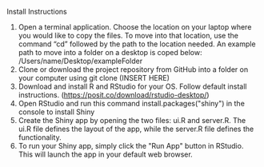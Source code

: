 Install Instructions

1. Open a terminal application. Choose the location on your laptop where you would like to copy the files. To move into that location, use the command “cd” followed by the path to the location needed. An example path to move into a folder on a desktop is coped below: /Users/name/Desktop/exampleFolder
2. Clone or download the project repository from GitHub into a folder on your computer using git clone (INSERT HERE)
3. Download and install R and RStudio for your OS. Follow default install instructions. (https://posit.co/download/rstudio-desktop/)
4. Open RStudio and run this command install.packages("shiny") in the console to install Shiny
5. Create the Shiny app by opening the two files: ui.R and server.R. The ui.R file defines the layout of the app, while the server.R file defines the functionality.
6. To run your Shiny app, simply click the "Run App" button in RStudio. This will launch the app in your default web browser.


